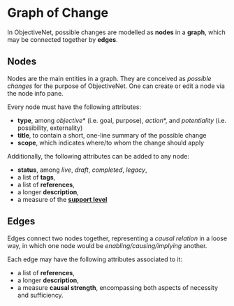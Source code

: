 # Graph of Change

In ObjectiveNet, possible changes are modelled as **nodes** in a **graph**, which may be connected together by **edges**.

## Nodes

Nodes are the main entities in a graph. They are conceived as *possible changes* for the purpose of ObjectiveNet.
One can create or edit a node via the node info pane.

Every node must have the following attributes:

- **type**, among *objective** (i.e. goal, purpose), *action**, and *potentiality* (i.e. possibility, externality)
- **title**, to contain a short, one-line summary of the possible change
- **scope**, which indicates where/to whom the change should apply

Additionally, the following attributes can be added to any node:

- **status**, among *live*, *draft*, *completed*, *legacy*,
- a list of **tags**,
- a list of **references**,
- a longer **description**,
- a measure of the [**support level**](modelling_support.md#support-ratings)

## Edges

Edges connect two nodes together, representing a *causal relation* in a loose way, in which one node would be *enabling/causing/implying* another.

Each edge may have the following attributes associated to it:

- a list of **references**,
- a longer **description**,
- a measure **causal strength**, encompassing both aspects of necessity and sufficiency.
